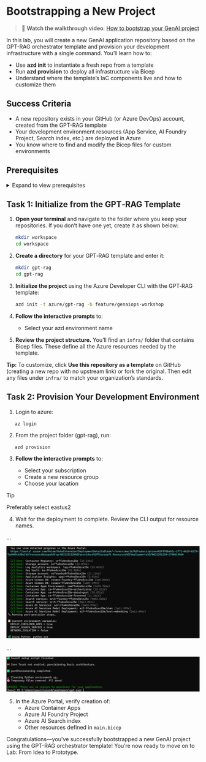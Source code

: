 # Bootstrapping a New Project

> 🎥 **Watch the walkthrough video**: [How to bootstrap your GenAI project](https://www.youtube.com/embed/nZMDtaDQuP4?autoplay=1)

In this lab, you will create a new GenAI application repository based on the GPT-RAG orchestrator template and provision your development infrastructure with a single command. You’ll learn how to:

- Use **azd init** to instantiate a fresh repo from a template  
- Run **azd provision** to deploy all infrastructure via Bicep  
- Understand where the template’s IaC components live and how to customize them  



## Success Criteria

- A new repository exists in your GitHub (or Azure DevOps) account, created from the GPT-RAG template  
- Your development environment resources (App Service, AI Foundry Project, Search index, etc.) are deployed in Azure  
- You know where to find and modify the Bicep files for custom environments  

## Prerequisites

<details markdown="block">
<summary>Expand to view prerequisites</summary>

To deploy this template, you need:

* An Azure subscription.
* An Azure user with **Contributor** and **User Access Admin** permissions on the target resource group.

In addition, the machine or environment used for deployment should have:

- Azure Developer CLI: [Install azd](https://learn.microsoft.com/en-us/azure/developer/azure-developer-cli/install-azd)
- PowerShell 7+ (Windows only): [Install PowerShell](https://learn.microsoft.com/en-us/powershell/scripting/install/installing-powershell-on-windows?view=powershell-7.4#installing-the-msi-package)
- Git: [Download Git](https://git-scm.com/downloads)
- Python 3.12: [Download Python](https://www.python.org/downloads/release/python-3120/)
- An Azure AI Services resource created or agreement to Responsible AI terms in the portal

Note: To run the deployment automation lab, you need a Service Principal with Contributor or Owner permissions on your subscription.

</details>

## Task 1: Initialize from the GPT‑RAG Template

1. **Open your terminal** and navigate to the folder where you keep your repositories. If you don’t have one yet, create it as shown below:

   ```bash
   mkdir workspace
   cd workspace
   ```

2. **Create a directory** for your GPT‑RAG template and enter it:

   ```bash
   mkdir gpt-rag
   cd gpt-rag
   ```

3. **Initialize the project** using the Azure Developer CLI with the GPT‑RAG template:

   ```bash
   azd init -t azure/gpt-rag -b feature/genaiops-workshop
   ```

4. **Follow the interactive prompts** to:

   * Select your azd environment name

5. **Review the project structure.** You’ll find an `infra/` folder that contains Bicep files. These define all the Azure resources needed by the template.

**Tip:** To customize, click **Use this repository as a template** on GitHub (creating a new repo with no upstream link) or fork the original. Then edit any files under `infra/` to match your organization’s standards.

## Task 2: Provision Your Development Environment

1. Login to azure:  

```
   az login 
```

2. From the project folder (gpt-rag), run:  

```
   azd provision  
```

3. **Follow the interactive prompts** to:

   * Select your subscription
   * Create a new resource group
   * Choose your lacation

> [!Tip]
> Preferably select eastus2

4. Wait for the deployment to complete. Review the CLI output for resource names.  

...

![Provisioning Resources](../media/bootstraping_provisioning_001.png)

...

![Provisioning Resources](../media/bootstraping_provisioning_002.png)

5. In the Azure Portal, verify creation of:  
   - Azure Container Apps  
   - Azure AI Foundry Project  
   - Azure AI Search index  
   - Other resources defined in `main.bicep`

Congratulations—you've successfully bootstrapped a new GenAI project using the GPT-RAG orchestrator template! You’re now ready to move on to Lab: From Idea to Prototype.
